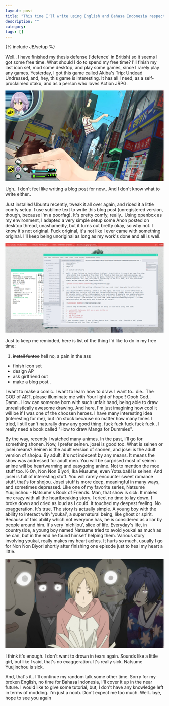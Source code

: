 ```yaml
---
layout: post
title: "This time I'll write using English and Bahasa Indonesia respectively"
description: ""
category: 
tags: []
---
```

{% include JB/setup %}

Well.. I have finished my thesis defense ('defence' in British) so it seems I got some free time. What should I do to spend my free time? I'll finish my last icon set, mod some desktop, and play some games, since I rarely play any games. Yesterday, I got this game called Akiba's Trip: Undead Undressed, and, hey, this game is interesting. It has all I need, as a self-proclaimed otaku, and as a person who loves Action JRPG. 

![akiba's trip undead undressed](/img/akibastrip.jpg)

Ugh.. I don't feel like writing a blog post for now.. And I don't know what to write either..

Just installed Ubuntu recently, tweak it all over again, and riced it a little comfy setup. I use sublime text to write this blog post (unregistered version, though, because I'm a poorfag). It's pretty comfy, really.. Using openbox as my environment, I adapted a very simple setup some Anon posted on desktop thread, unashamedly, but it turns out bretty okay, so why not. I know it's not original. Fuck original, it's not like I ever came with something original. I'll keep being unoriginal as long as my work's done and all is well.

![unoriginal desktop](/img/unoriginal.png)

Just to keep me reminded, here is list of the thing I'd like to do in my free time:

1. <s>install funtoo</s> hell no, a pain in the ass
*  finish icon set
*  design AP
*  ask girlfriend out
*  make a blog post..

I want to make a comic. I want to learn how to draw. I want to.. die.. The GOD of ART, please illuminate me with Your light of hope!! Oooh God.. Damn.. How can someone born with such unfair hand, being able to draw unrealistically awesome drawing. And here, I'm just imagining how cool it will be if I was one of the choosen heroes. I have many interesting idea (interesting for me), but I'm stuck because no matter how many times I tried, I still can't naturally draw any good thing. fuck fuck fuck fuck fuck.. I really need a book called "How to draw Manga for Dummies".

By the way, recently I watched many animes. In the past, I'll go for something shonen. Now, I prefer seinen. josei is good too. What is seinen or josei means? Seinen is the adult version of shonen, and josei is the adult version of shojou. By adult, it's not indecent by any means. It means the show was addressed for adult men. You will be surprised most of seinen anime will be heartwarming and easygoing anime. Not to mention the moe stuff too. K-On, Non Non Biyori, Ika Musume, even Yotsuba&! is seinen. And josei is full of interesting stuff. You will rarely encounter sweet romance stuff, that's for shojou. Josei stuff is more deep, meaningful in many ways, and sometimes depressed. Like one of my favorite series, Natsume Yuujinchou - Natsume's Book of Friends. Man, that show is sick. It makes me crazy with all the heartbreaking story. I cried, no time to lay down, I broke down and cried as loud as I could. It touched my deepest feeling. No exaggeration. It's true. The story is actually simple. A young boy with the ability to interact with 'youkai', a supernatural being, like ghost or spirit. Because of this ability which not everyone has, he is considered as a liar by people around him. It's very 'nichijou', slice of life. Everyday's life, in countryside, a young boy named Natsume tried to avoid youkai as much as he can, but in the end he found himself helping them. Various story involving youkai, really makes my heart aches. It hurts so much, usually I go for Non Non Biyori shortly after finishing one episode just to heal my heart a little.

![natsume's book of friends](/img/natsume.jpg)

I think it's enough. I don't want to drown in tears again. Sounds like a little girl, but like I said, that's no exaggeration. It's really sick. Natsume Yuujinchou is sick.

And, that's it.. I'll continue my random talk some other time. Sorry for my broken English, no time for Bahasa Indonesia, I'll cover it up in the near future. I would like to give some tutorial, but, I don't have any knowledge left in terms of modding. I'm just a noob. Don't expect me too much. Well.. bye, hope to see you again